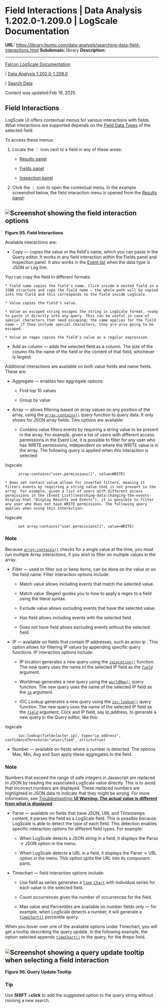 # Field Interactions | Data Analysis 1.202.0-1.209.0 | LogScale Documentation

**URL:** https://library.humio.com/data-analysis/searching-data-field-interactions.html
**Subdomain:** library
**Description:** 

---

[Falcon LogScale Documentation](https://library.humio.com)

/ [Data Analysis 1.202.0-1.209.0](data-analysis-docs.html)

/ [Search Data](searching-data.html)

Content was updated:Feb 19, 2025

## Field Interactions

LogScale UI offers contextual menus for various interactions with fields. What interactions are supported depends on the [Field Data Types](searching-data-types.html "Field Data Types") of the selected field. 

To access these menus: 

  1. Locate the ⋮ icon next to a field in any of these areas: 

     * [Results panel](searching-data-changing-the-events-display.html "Display Results and Events")

     * [Fields panel](searching-data-displaying-fields.html "Display Fields")

     * [Inspection panel](searching-data-inspecting-events.html "Inspect Events")

  2. Click the ⋮ icon to open the contextual menu. In the example screenshot below, the field interaction menu is opened from the [Results panel](searching-data-changing-the-events-display.html "Display Results and Events"): 




![Screenshot showing the field interaction options](images/search-data/drilldown-menu.png)  
---  
  
**Figure 95. Field Interactions**

  


Available interactions are: 

  * Copy — copies the value or the field's name, which you can paste in the Query editor. It works in any field interaction within the Fields panel and Inspection panel. It also works in the [Event list](searching-data-changing-the-events-display.html "Display Results and Events") when the data type is JSON or Log line. 

You can copy the field in different formats: 

    * Field name copies the field's name. Click inside a nested field in a JSON structure and copy the field name — the whole path will be copied into the field and this corresponds to the field inside LogScale. 

    * Value copies the field's value. 

    * Value as escaped string escapes the string in LogScale format, ready to paste it directly into any query. This can be useful in case of special characters that need escaping; the same applies for the field name — if they include special characters, they are also going to be escaped. 

    * Value as regex copies the field's value as a regular expression. 

  * Add as column — adds the selected field as a column. The size of the column fits the name of the field or the content of that field, whichever is largest. 




Additional interactions are available on both value fields and name fields. These are: 

  * Aggregate — enables two aggregate options: 

    * Find top 10 values

    * Group by value

  * Array — allows filtering based on array values on any position of the array, using the [`array:contains()`](functions-array-contains.html "array:contains\(\)") query function to query data. It only shows for JSON array fields. Two options are available: 

    * Contains value filters events by requiring a string value to be present in the array. For example, given a list of users with different access permissions in the Event List, it is possible to filter for any user who has WRITE permissions, independent on where the WRITE value is in the array. The following query is applied when this interaction is selected: 

logscale
          
          array:contains("user.permissions[]", value=WRITE)

    * Does not contain value allows for inverted filters, meaning it filters events by requiring a string value that is not present in the array. For example, given a list of users with different access permissions in the [Event List](searching-data-changing-the-events-display.html "Display Results and Events"), it is possible to filter any user who does not have WRITE permissions. The following query applies when using this interaction: 

logscale
          
          not array:contains("user.permissions[]", value=WRITE)

### Note

Because [`array:contains()`](functions-array-contains.html "array:contains\(\)") checks for a single value at the time, you must run multiple Array interactions, if you wish to filter on multiple values in the array. 

  * Filter — used to filter out or keep items, can be done on the value or on the field name. Filter interaction options include: 

    * Match value allows including events that match the selected value. 

    * Match value (Regex) guides you to how to apply a regex to a field using the literal syntax. 

    * Exclude value allows excluding events that have the selected value. 

    * Has field allows including events with the selected field. 

    * Does not have field allows excluding events without the selected field. 

  * IP — available on fields that contain IP addresses, such as actor.ip . This option allows for filtering IP values by appending specific query functions. IP interaction options include: 

    * IP location generates a new query using the [`ipLocation()`](functions-iplocation.html "ipLocation\(\)") function. The new query uses the name of the selected IP field as the [_`field`_](functions-iplocation.html#query-functions-iplocation-field) argument. 

    * Worldmap generates a new query using the [`worldMap()`](functions-worldmap.html "worldMap\(\)") query function. The new query uses the name of the selected IP field as the [_`ip`_](functions-worldmap.html#query-functions-worldmap-ip) argument. 

    * IOC Lookup generates a new query using the [`ioc:lookup()`](functions-ioc-lookup.html "ioc:lookup\(\)") query function. The new query uses the name of the selected IP field as the [_`field`_](functions-ioc-lookup.html#query-functions-ioc-lookup-field) argument. Click and IP field, say ip_address, to generate a new query in the Query editor, like this: 

logscale
          
          ioc:lookup(field=[actor.ip], type="ip_address", confidenceThreshold="unverified", strict=true)

  * Number — available on fields where a number is detected. The options Max, Min, Avg and Sum apply these aggregates to the field. 

### Note

Numbers that exceed the range of safe integers in Javascript are replaced in JSON by reading the associated LogScale value directly. This is to avoid that incorrect numbers are displayed. These replaced numbers are highlighted in JSON data to indicate that they might be wrong. For more information, see [Troubleshooting: **UI Warning: The actual value is different from what is displayed**](https://library.humio.com/kb/kb-bignumbers.html). 

  * Parse — available on fields that have JSON, URL and Timestamps content, it parses the field as a LogScale field. This is possible because LogScale is able to detect the type of each field. This detection enables specific interaction options for different field types. For example: 

    * When LogScale detects a JSON string in a field, it displays the Parse → JSON option in the menu. 

    * When LogScale detects a URL in a field, it displays the Parse → URL option in the menu. This option splits the URL into its component parts. 

  * Timechart — field interaction options include: 

    * Use field as series generates a [`Time Chart`](widgets-timechart.html "Time Chart") with individual series for each value in the selected field. 

    * Count occurrences gives the number of occurrences for the field. 

    * Max value and Percentiles are available on number fields only — for example, when LogScale detects a number, it will generate a [`timeChart()`](functions-timechart.html "timeChart\(\)") percentile query. 




When you hover over one of the available options under Timechart, you will get a tooltip describing the query update. In the following example, the option selected appends [`timeChart()`](functions-timechart.html "timeChart\(\)") to the query, for the #repo field. 

![Screenshot showing a query update tooltip when selecting a field interaction](images/search-data/query-update-tooltip.png)  
---  
  
**Figure 96. Query Update Tooltip**

  


### Tip

Use **SHIFT** +**click** to add the suggested option to the query string without running a new search.
